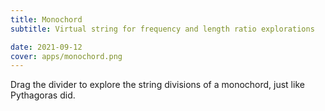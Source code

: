 ```yaml
---
title: Monochord
subtitle: Virtual string for frequency and length ratio explorations

date: 2021-09-12
cover: apps/monochord.png
---
```


<client-only>
  <string-monochord />
</client-only>

Drag the divider to explore the string divisions of a monochord, just like Pythagoras did.
